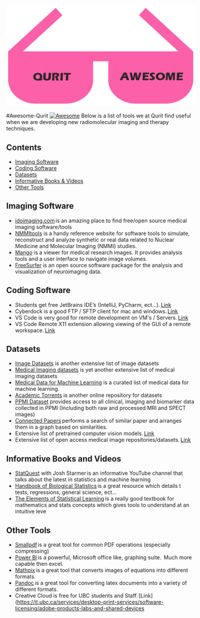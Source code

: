 <div align="center">
<img src="logo.png" alt="Qurit Awesome">
</div>

#Awesome-Qurit [![Awesome](https://awesome.re/badge.svg)](https://awesome.re)
Below is a list of tools we at Qurit find useful when we are developing new radiomolecular imaging and therapy techniques.

## Contents
- [Imaging Software](#imaging-software)
- [Coding Software](#coding-software)
- [Datasets](#datasets)
- [Informative Books & Videos](#informative-books-and-videos)
- [Other Tools](#other-tools)

## Imaging Software
- [idoimaging.com](https://idoimaging.com/) is an amazing place to find free/open source medical imaging software/tools 
- [NMMItools](https://nmmitools.org/) is a handy reference website for software tools to simulate, reconstruct and analyze synthetic or real data related to Nuclear Medicine and Molecular Imaging (NMMI) studies.
- [Mango](http://ric.uthscsa.edu/mango/) is a viewer for medical research images. It provides analysis tools and a user interface to navigate image volumes. 
- [FreeSurfer](https://surfer.nmr.mgh.harvard.edu/fswiki) is an open source software package for the analysis and visualization of neuroimaging data.

## Coding Software
- Students get free JetBrains IDE’s (IntelliJ, PyCharm, ect…). [Link](https://www.jetbrains.com/community/education/#students) 
- Cyberdock is a good FTP / SFTP client for mac and windows. [Link](https://cyberduck.io/)
- VS Code is very good for remote development on VM's / Servers. [Link](https://code.visualstudio.com/docs/remote/remote-overview)
- VS Code Remote X11 extension allowing viewing of the GUI of a remote workspace. [Link](https://marketplace.visualstudio.com/items?itemName=spadin.remote-x11) 

## Datasets
- [Image Datasets](https://sites.google.com/site/aacruzr/image-datasets) is another extensive list of image datasets 
- [Medical Imaging datasets](https://github.com/sfikas/medical-imaging-datasets) is yet another extensive list of medical imaging datasets 
- [Medical Data for Machine Learning](https://github.com/beamandrew/medical-data) is a curated list of medical data for machine learning. 
- [Academic Torrents](https://academictorrents.com/browse.php?cat=6) is another online repository for datasets 
- [PPMI Dataset](https://www.ppmi-info.org/access-data-specimens/download-data/) provides access to all clinical, imaging and biomarker data collected in PPMI (Including both raw and processed MRI and SPECT images)
- [Connected Papers](https://www.connectedpapers.com/) performs a search of similar paper and arranges them in a graph based on similarities. 
- Extensive list of pretrained computer vision models. [Link](https://github.com/balavenkatesh3322/CV-pretrained-model) 
- Extensive list of open access medical image repositories/datasets. [Link](http://www.aylward.org/notes/open-access-medical-image-repositories) 

## Informative Books and Videos 
- [StatQuest](https://www.youtube.com/channel/UCtYLUTtgS3k1Fg4y5tAhLbw) with Josh Starmer is an informative YouTube channel that talks about the latest in statistics and machine learning 
- [Handbook of Biological Statistics](http://www.biostathandbook.com/) is a great resource which details t tests, regressions, general science, ect... 
- [The Elements of Statistical Learning](https://web.stanford.edu/~hastie/Papers/ESLII.pdf) is a really good textbook for mathematics and stats concepts which gives tools to understand at an intuitive leve

## Other Tools 
- [Smallpdf](https://smallpdf.com/) is a great tool for common PDF operations (especially compressing) 
- [Power Bi](https://powerbi.microsoft.com/en-us/) is a powerful, Microsoft office like, graphing suite.  Much more capable then excel. 
- [Mathpix](https://mathpix.com/) is a great tool that converts images of equations into different formats. 
- [Pandoc](https://pandoc.org/) is a great tool for converting latex documents into a variety of different formats. 
- Creative Cloud is free for UBC students and Staff. [Link](https://it.ubc.ca/services/desktop-print-services/software-licensing/adobe-products-labs-and-shared-devices
